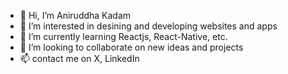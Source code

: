 - 👋 Hi, I’m Aniruddha Kadam
- 👀 I’m interested in desining and developing websites and apps
- 🌱 I’m currently learning Reactjs, React-Native, etc.
- 💞️ I’m looking to collaborate on new ideas and projects
- 📫 contact me on X, LinkedIn
<!---
Aniruddha-Kadam-dev/Aniruddha-Kadam-dev is a ✨ special ✨ repository because its `README.md` (this file) appears on your GitHub profile.
You can click the Preview link to take a look at your changes.
--->
